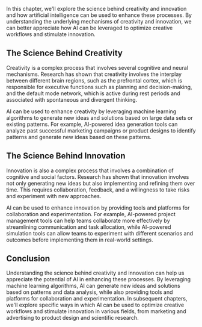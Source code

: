 

In this chapter, we'll explore the science behind creativity and innovation and how artificial intelligence can be used to enhance these processes. By understanding the underlying mechanisms of creativity and innovation, we can better appreciate how AI can be leveraged to optimize creative workflows and stimulate innovation.

The Science Behind Creativity
-----------------------------

Creativity is a complex process that involves several cognitive and neural mechanisms. Research has shown that creativity involves the interplay between different brain regions, such as the prefrontal cortex, which is responsible for executive functions such as planning and decision-making, and the default mode network, which is active during rest periods and associated with spontaneous and divergent thinking.

AI can be used to enhance creativity by leveraging machine learning algorithms to generate new ideas and solutions based on large data sets or existing patterns. For example, AI-powered idea generation tools can analyze past successful marketing campaigns or product designs to identify patterns and generate new ideas based on these patterns.

The Science Behind Innovation
-----------------------------

Innovation is also a complex process that involves a combination of cognitive and social factors. Research has shown that innovation involves not only generating new ideas but also implementing and refining them over time. This requires collaboration, feedback, and a willingness to take risks and experiment with new approaches.

AI can be used to enhance innovation by providing tools and platforms for collaboration and experimentation. For example, AI-powered project management tools can help teams collaborate more effectively by streamlining communication and task allocation, while AI-powered simulation tools can allow teams to experiment with different scenarios and outcomes before implementing them in real-world settings.

Conclusion
----------

Understanding the science behind creativity and innovation can help us appreciate the potential of AI in enhancing these processes. By leveraging machine learning algorithms, AI can generate new ideas and solutions based on patterns and data analysis, while also providing tools and platforms for collaboration and experimentation. In subsequent chapters, we'll explore specific ways in which AI can be used to optimize creative workflows and stimulate innovation in various fields, from marketing and advertising to product design and scientific research.
